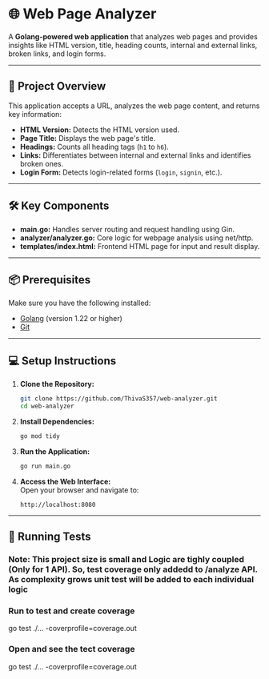 # 🌐 Web Page Analyzer

A **Golang-powered web application** that analyzes web pages and provides insights like HTML version, title, heading counts, internal and external links, broken links, and login forms.

---

## 🚀 **Project Overview**

This application accepts a URL, analyzes the web page content, and returns key information:
- **HTML Version:** Detects the HTML version used.
- **Page Title:** Displays the web page's title.
- **Headings:** Counts all heading tags (`h1` to `h6`).
- **Links:** Differentiates between internal and external links and identifies broken ones.
- **Login Form:** Detects login-related forms (`login`, `signin`, etc.).

---

## 🛠️ **Key Components**
- **main.go:** Handles server routing and request handling using Gin.
- **analyzer/analyzer.go:** Core logic for webpage analysis using net/http.
- **templates/index.html:** Frontend HTML page for input and result display.

---


## 📦 **Prerequisites**

Make sure you have the following installed:
- [Golang](https://golang.org/) (version 1.22 or higher)
- [Git](https://git-scm.com/)

---

## 💻 **Setup Instructions**

1. **Clone the Repository:**
    ```bash
    git clone https://github.com/ThivaS357/web-analyzer.git
    cd web-analyzer
    ```

2. **Install Dependencies:**
    ```bash
    go mod tidy
    ```

3. **Run the Application:**
    ```bash
    go run main.go
    ```

4. **Access the Web Interface:**  
    Open your browser and navigate to:  
    ```
    http://localhost:8080
    ```

---

## 🧪 **Running Tests**

### Note: This project size is small and Logic are tighly coupled (Only for 1 API). So, test coverage only addedd to /analyze API. As complexity grows unit test will be added to each individual logic


### Run to test and create coverage
go test ./... -coverprofile=coverage.out

### Open and see the tect coverage
go test ./... -coverprofile=coverage.out